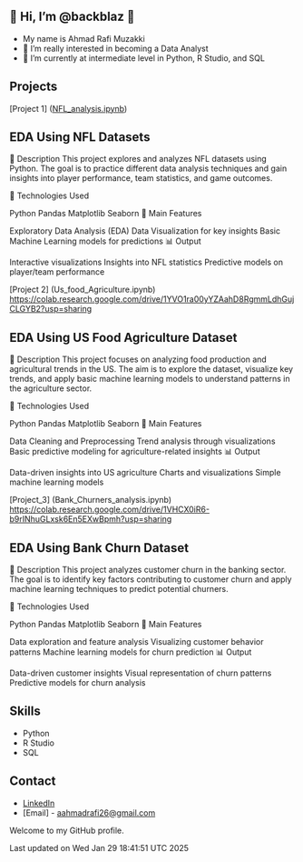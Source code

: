 
## 👋 Hi, I’m @backblaz 👋 ##
- My name is Ahmad Rafi Muzakki
- 👀 I’m really interested in becoming a Data Analyst
- 🌱 I’m currently at intermediate level in Python, R Studio, and SQL

## Projects

[Project 1] ([NFL_analysis.ipynb](https://colab.research.google.com/drive/1rtH8sXisdxDqgC7AdMjJ5HrJ49eGkGFx?usp=sharing))
## EDA Using NFL Datasets ##
📌 Description
This project explores and analyzes NFL datasets using Python. The goal is to practice different data analysis techniques and gain insights into player performance, team statistics, and game outcomes.

🔧 Technologies Used

Python
Pandas
Matplotlib
Seaborn
🚀 Main Features

Exploratory Data Analysis (EDA)
Data Visualization for key insights
Basic Machine Learning models for predictions
📊 Output

Interactive visualizations
Insights into NFL statistics
Predictive models on player/team performance 

[Project 2] (Us_food_Agriculture.ipynb) https://colab.research.google.com/drive/1YVO1ra00yYZAahD8RgmmLdhGujCLGYB2?usp=sharing
## EDA Using US Food Agriculture Dataset ##
📌 Description
This project focuses on analyzing food production and agricultural trends in the US. The aim is to explore the dataset, visualize key trends, and apply basic machine learning models to understand patterns in the agriculture sector.

🔧 Technologies Used

Python
Pandas
Matplotlib
Seaborn
🚀 Main Features

Data Cleaning and Preprocessing
Trend analysis through visualizations
Basic predictive modeling for agriculture-related insights
📊 Output

Data-driven insights into US agriculture
Charts and visualizations
Simple machine learning models 

[Project_3] (Bank_Churners_analysis.ipynb) https://colab.research.google.com/drive/1VHCX0iR6-b9rINhuGLxsk6En5EXwBpmh?usp=sharing
## EDA Using Bank Churn Dataset ##
📌 Description
This project analyzes customer churn in the banking sector. The goal is to identify key factors contributing to customer churn and apply machine learning techniques to predict potential churners.

🔧 Technologies Used

Python
Pandas
Matplotlib
Seaborn
🚀 Main Features

Data exploration and feature analysis
Visualizing customer behavior patterns
Machine learning models for churn prediction
📊 Output

Data-driven customer insights
Visual representation of churn patterns
Predictive models for churn analysis

## Skills
- Python
- R Studio
- SQL

## Contact
- [LinkedIn](https://www.linkedin.com/in/ahmadrafimuzakki/)
- [Email] - aahmadrafi26@gmail.com
  
Welcome to my GitHub profile.



Last updated on Wed Jan 29 18:41:51 UTC 2025
